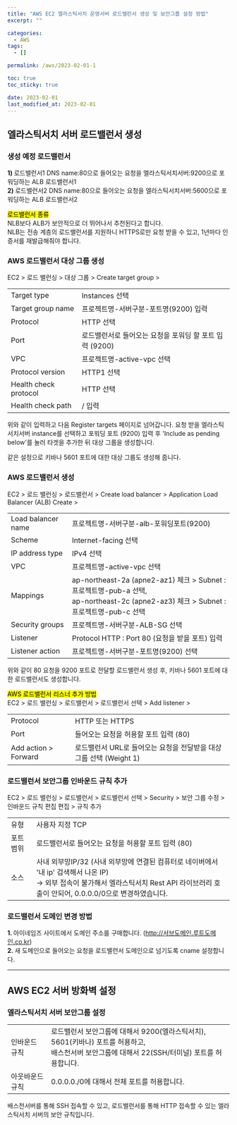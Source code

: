 ```yaml
---
title: "AWS EC2 엘라스틱서치 운영서버 로드밸런서 생성 및 보안그룹 설정 방법"
excerpt: ""

categories:
  - AWS
tags:
  - []

permalink: /aws/2023-02-01-1

toc: true
toc_sticky: true

date: 2023-02-01
last_modified_at: 2023-02-01
---
```


## 엘라스틱서치 서버 로드밸런서 생성

### 생성 예정 로드밸런서
<strong>1) </strong>로드밸런서1 DNS name:80으로 들어오는 요청을 엘라스틱서치서버:9200으로 포워딩하는 ALB 로드밸런서1  
<strong>2) </strong>로드밸런서2 DNS name:80으로 들어오는 요청을 엘라스틱서치서버:5600으로 포워딩하는 ALB 로드밸런서2

<mark>로드밸런서 종류</mark>  
NLB보다 ALB가 보안적으로 더 뛰어나서 추천된다고 합니다.  
NLB는 전송 계층의 로드밸런서를 지원하니 HTTPS로만 요청 받을 수 있고, 1년마다 인증서를 재발급해줘야 합니다.

### AWS 로드밸런서 대상 그룹 생성

EC2 > 로드 밸런싱 > 대상 그룹 > Create target group >
<table class="table_2_left">
  <tbody>
    <tr>
      <td>Target type</td>
      <td>Instances 선택</td>
    </tr>
    <tr>
      <td>Target group name</td>
      <td>프로젝트명-서버구분-포트명(9200) 입력</td>
    </tr>
    <tr>
      <td>Protocol</td>
      <td>HTTP 선택</td>
    </tr>
    <tr>
      <td>Port</td>
      <td>로드밸런서로 들어오는 요청을 포워딩 할 포트 입력 (9200)</td>
    </tr>
    <tr>
      <td>VPC</td>
      <td>프로젝트명-active-vpc 선택</td>
    </tr>
    <tr>
      <td>Protocol version</td>
      <td>HTTP1 선택</td>
    </tr>
    <tr>
      <td>Health check protocol</td>
      <td>HTTP 선택</td>
    </tr>
    <tr>
      <td>Health check path</td>
      <td>/ 입력</td>
    </tr>
  </tbody>
</table>
위와 같이 입력하고 다음 Register targets 페이지로 넘어갑니다.  
요청 받을 엘라스틱서치서버 instance를 선택하고 포워딩 포트 (9200) 입력 후 'Include as pending below'를 눌러 타겟을 추가한 뒤 대상 그룹을 생성합니다.

같은 설정으로 키바나 5601 포트에 대한 대상 그룹도 생성해 줍니다.

### AWS 로드밸런서 생성

EC2 > 로드 밸런싱 > 로드밸런서 > Create load balancer > Application Load Balancer (ALB) Create >
<table class="table_2_left">
  <tbody>
    <tr>
      <td>Load balancer name</td>
      <td>프로젝트명-서버구분-alb-포워딩포트(9200)</td>
    </tr>
    <tr>
      <td>Scheme</td>
      <td>Internet-facing 선택</td>
    </tr>
    <tr>
      <td>IP address type</td>
      <td>IPv4 선택</td>
    </tr>
    <tr>
      <td>VPC</td>
      <td>프로젝트명-active-vpc 선택</td>
    </tr>
    <tr>
      <td>Mappings</td>
      <td>ap-northeast-2a (apne2-az1) 체크 &gt; Subnet : 프로젝트명-pub-a 선택,<br>ap-northeast-2c (apne2-az3) 체크 &gt; Subnet : 프로젝트명-pub-c 선택</td>
    </tr>
    <tr>
      <td>Security groups</td>
      <td>프로젝트명-서버구분-ALB-SG 선택</td>
    </tr>
    <tr>
      <td>Listener</td>
      <td>Protocol HTTP : Port 80 (요청을 받을 포트) 입력</td>
    </tr>
    <tr>
      <td>Listener action</td>
      <td>프로젝트명-서버구분-포트명(9200) 선택</td>
    </tr>
  </tbody>
</table>
위와 같이 80 요청을 9200 포트로 전달할 로드밸런서 생성 후, 키바나 5601 포트에 대한 로드밸런서도 생성합니다.

<mark>AWS 로드밸런서 리스너 추가 방법</mark>  
EC2 > 로드 밸런싱 > 로드밸런서 > 로드밸런서 선택 > Add listener >
<table class="table_2_left">
  <tbody>
    <tr>
      <td>Protocol</td>
      <td>HTTP 또는 HTTPS</td>
    </tr>
    <tr>
      <td>Port</td>
      <td>들어오는 요청을 허용할 포트 입력 (80)</td>
    </tr>
    <tr>
      <td>Add action &gt; Forward</td>
      <td>로드밸런서 URL로 들어오는 요청을 전달받을 대상 그룹 선택 (Weight 1)</td>
    </tr>
  </tbody>
</table>

### 로드밸런서 보안그룹 인바운드 규칙 추가
EC2 > 로드 밸런싱 > 로드밸런서 > 로드밸런서 선택 > Security > 보안 그룹 수정 > 인바운드 규칙 편집 편집 > 규칙 추가
<table class="table_2_left">
  <tbody>
    <tr>
      <td>유형</td>
      <td>사용자 지정 TCP</td>
    </tr>
    <tr>
      <td>포트 범위</td>
      <td>로드밸런서로 들어오는 요청을 허용할 포트 입력 (80)</td>
    </tr>
    <tr>
      <td>소스</td>
      <td>사내 외부망IP/32 (사내 외부망에 연결된 컴퓨터로 네이버에서 '내 ip' 검색해서 나온 IP)<br>→ 외부 접속이 불가해서 엘라스틱서치 Rest API 라이브러리 호출이 안되어, 0.0.0.0/0으로 변경하였습니다.</td>
    </tr>
  </tbody>
</table>

### 로드밸런서 도메인 변경 방법
<strong>1. </strong>아이네임즈 사이트에서 도메인 주소를 구매합니다. (http://서브도메인.루트도메인.co.kr)  
<strong>2. </strong>새 도메인으로 들어오는 요청을 로드밸런서 도메인으로 넘기도록 cname 설정합니다.

---

## AWS EC2 서버 방화벽 설정

### 엘라스틱서치 서버 보안그룹 설정
<table class="table_2_left">
  <tbody>
    <tr>
      <td>인바운드 규칙</td>
      <td>로드밸런서 보안그룹에 대해서 9200(엘라스틱서치), 5601(키바나) 포트를 허용하고,<br>배스천서버 보안그룹에 대해서 22(SSH/터미널) 포트를 허용합니다.</td>
    </tr>
    <tr>
      <td>아웃바운드 규칙</td>
      <td>0.0.0.0./0에 대해서 전체 포트를 허용합니다.</td>
    </tr>
  </tbody>
</table>
배스천서버를 통해 SSH 접속할 수 있고, 로드밸런서를 통해 HTTP 접속할 수 있는 엘라스틱서치 서버의 보안 규칙입니다.
